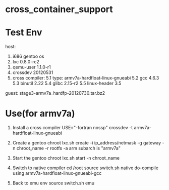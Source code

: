 cross_container_support
=======================

Test Env
============
host:
1. i686 gentoo os
2. lxc 0.8.0-rc2
3. qemu-user 1.1.0-r1
4. crossdev 20120531
5. cross compiler:
    5.1 type: armv7a-hardfloat-linux-gnueabi
    5.2 gcc 4.6.3
    5.3 binutil 2.22
    5.4 glibc 2.15-r2
    5.5 linux-header 3.5

guest:
stage3-armv7a_hardfp-20120730.tar.bz2

Use(for armv7a)
===========

1. Install a cross compiler
USE="-fortran nossp" crossdev -t armv7a-hardfloat-linux-gnueabi

2. Create a gentoo chroot
lxc.sh create -i ip_address/netmask -g gateway -n chroot_name -r rootfs -a arm
subarch is "armv7a"

3. Start the gentoo chroot
lxc.sh start -n chroot_name

4. Switch to native compiler
cd /root
source switch.sh native
do-compile using armv7a-hardfloat-linux-gnueabi-gcc

5. Back to emu env
source switch.sh emu
